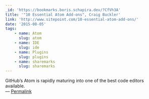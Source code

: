 ```yaml
---
_id: 'https://bookmarks.boris.schapira.dev/?CfVh3A'
title: '"10 Essential Atom Add-ons", Craig Buckler'
link: 'http://www.sitepoint.com/10-essential-atom-add-ons/'
date: '2015-08-05'
tags:
    - name: Atom
      slug: atom
    - name: IDE
      slug: ide
    - name: Plugins
      slug: plugins
    - name: sharemarks
      slug: sharemarks
---
```


GitHub’s Atom is rapidly maturing into one of the best code editors available.
<br>&#8212;
<a href="https://bookmarks.boris.schapira.dev/?CfVh3A" title="Permalink">Permalink</a>
